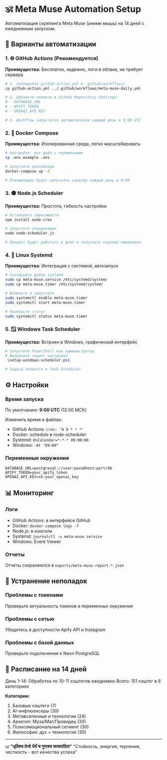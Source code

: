 # 🕉️ Meta Muse Automation Setup

Автоматизация скрепинга Meta Muse (аниме мышь) на 14 дней с ежедневным запуском.

## 🎯 Варианты автоматизации

### 1. 🌐 GitHub Actions (Рекомендуется)

**Преимущества:** Бесплатно, надежно, логи в облаке, не требует сервера

```bash
# 1. Скопируйте github-action.yml в .github/workflows/
cp github-action.yml ../.github/workflows/meta-muse-daily.yml

# 2. Добавьте секреты в GitHub Repository Settings:
# - DATABASE_URL
# - APIFY_TOKEN  
# - OPENAI_API_KEY

# 3. Workflow запустится автоматически каждый день в 9:00 UTC
```

### 2. 🐳 Docker Compose

**Преимущества:** Изолированная среда, легко масштабировать

```bash
# Настройте .env файл с переменными
cp .env.example .env

# Запустите контейнеры
docker-compose up -d

# Планировщик будет запускать скрепер каждый день в 9:00
```

### 3. 🟢 Node.js Scheduler

**Преимущества:** Простота, гибкость настройки

```bash
# Установите зависимости
npm install node-cron

# Запустите планировщик
node node-scheduler.js

# Процесс будет работать в фоне и запускать скрепер ежедневно
```

### 4. 🐧 Linux Systemd

**Преимущества:** Интеграция с системой, автозапуск

```bash
# Скопируйте файлы systemd
sudo cp meta-muse.service /etc/systemd/system/
sudo cp meta-muse.timer /etc/systemd/system/

# Включите и запустите
sudo systemctl enable meta-muse.timer
sudo systemctl start meta-muse.timer

# Проверьте статус
sudo systemctl status meta-muse.timer
```

### 5. 🪟 Windows Task Scheduler

**Преимущества:** Встроен в Windows, графический интерфейс

```powershell
# Запустите PowerShell как администратор
# Выполните скрипт настройки
.\setup-windows-scheduler.ps1

# Задача появится в Task Scheduler
```

## ⚙️ Настройки

### Время запуска
По умолчанию: **9:00 UTC** (12:00 МСК)

Изменить время в файлах:
- GitHub Actions: `cron: '0 9 * * *'`
- Docker: schedule в node-scheduler
- Systemd: `OnCalendar=*-*-* 09:00:00`
- Windows: `-At "09:00"`

### Переменные окружения

```env
DATABASE_URL=postgresql://user:pass@host:port/db
APIFY_TOKEN=your_apify_token
OPENAI_API_KEY=sk-your_openai_key
```

## 📊 Мониторинг

### Логи
- GitHub Actions: в интерфейсе GitHub
- Docker: `docker-compose logs -f`
- Node.js: в консоли
- Systemd: `journalctl -u meta-muse.service`
- Windows: Event Viewer

### Отчеты
Отчеты сохраняются в `exports/meta-muse-report-*.json`

## 🔧 Устранение неполадок

### Проблемы с токенами
Проверьте актуальность токенов в переменных окружения

### Проблемы с сетью
Убедитесь в доступности Apify API и Instagram

### Проблемы с базой данных
Проверьте подключение к Neon PostgreSQL

## 📅 Расписание на 14 дней

День 1-14: Обработка по 10-11 хэштегов ежедневно
Всего: 151 хэштег в 6 категориях

**Категории:**
1. Базовые хэштеги (7)
2. AI-инфлюенсеры (30) 
3. Метавселенные и технологии (24)
4. Архетип: Муза/Маг/Провидец (30)
5. Психоэмоциональный сегмент (30)
6. Философия: дух + технологии (30)

---

🕉️ **"धृतिश्च तेजो धैर्यं च गुणाश्च सत्यवादिता"** 
"Стойкость, энергия, терпение, честность - вот качества успеха"